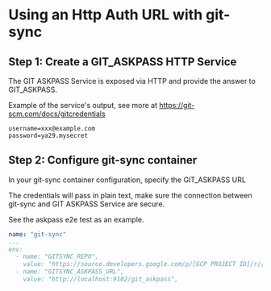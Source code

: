 # Using an Http Auth URL with git-sync

## Step 1: Create a GIT_ASKPASS HTTP Service

The GIT ASKPASS Service is exposed via HTTP and provide the answer to GIT_ASKPASS.

Example of the service's output, see more at <https://git-scm.com/docs/gitcredentials>

```
username=xxx@example.com
password=ya29.mysecret
```

## Step 2: Configure git-sync container

In your git-sync container configuration, specify the GIT_ASKPASS URL

The credentials will pass in plain text, make sure the connection between git-sync
and GIT ASKPASS Service are secure.

See the askpass e2e test as an example.

```yaml
name: "git-sync"
...
env:
  - name: "GITSYNC_REPO",
    value: "https://source.developers.google.com/p/[GCP PROJECT ID]/r/[REPO NAME]"
  - name: "GITSYNC_ASKPASS_URL",
    value: "http://localhost:9102/git_askpass",
```
